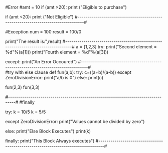 #Error
#amt = 10
if (amt >20):
    print ("Eligible to purchase")

if (amt <20):
    print ("Not Eligible")
#---------------------------------------------------------------------------------#

#Exception
num = 100
result = 100/0

print("The result is:",result)
#---------------------------------------------------------------------------------#
a = [1,2,3]
try:
    print("Second element = %d"%(a[1]))
    print("Fourth element = %d"%(a[3]))

except:
    print("An Error Occoured")
#---------------------------------------------------------------------------------#    
#try with else clause
def fun(a,b):
    try:
        c=((a+b)/(a-b))
   except ZeroDivisionError:
        print("a/b is 0")
    else:
       print(c)

fun(2,3)
fun(3,3)

#---------------------------------------------------------------------------------#
#finally

try:
    k = 10/5
    k = 5/5

except ZeroDivisionError:
    print("Values cannot be divided by zero")
    
else:
    print("Else Block Executes")
    print(k)
    
finally:
    print("This Block Always executes")
    #---------------------------------------------------------------------------------#
